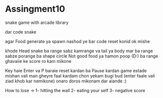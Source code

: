 # Assingment10
snake game with arcade library

dar code snake 



agar Food generate ya spawn nashod ye bar code reset konid ok mishe


khode Head snake ba range sabz kamrange va tail ya body mar ba range sabze porange ba shape circle
Not good food ya hamon poop (D:) ba range ghavaiie ke score ro kam mikone




Key haie Enter va P baraie reset kardan ba Pause kardan game estade mishan vali  man gheyre faal kardam chon yekam bugi bud (enter faale vali ziad khob kar nemikone)
onaro doros mikonam dar aiande :)





How to lose ->
1- hitting the wall
2- eating your self
3- negative score

